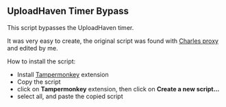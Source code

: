 ## UploadHaven Timer Bypass
This script bypasses the UploadHaven timer.
<p>It was very easy to create, the original script was found with <a href="https://www.charlesproxy.com/">Charles proxy</a> and edited by me.</p>

How to install the script:
<ul>
  <li>Install <a href="https://chrome.google.com/webstore/detail/tampermonkey/dhdgffkkebhmkfjojejmpbldmpobfkfo?hl=en">Tampermonkey</a> extension</li>
  <li>Copy the script</li>
  <li>click on <b>Tampermonkey</b> extension, then click on <b>Create a new script...</b></li>
  <li>select all, and paste the copied script</li>
</ul>
